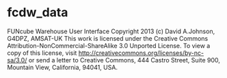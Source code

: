 fcdw_data
==========
FUNcube Warehouse User Interface
Copyright 2013 (c) David A.Johnson, G4DPZ, AMSAT-UK
This work is licensed under the Creative Commons Attribution-NonCommercial-ShareAlike 3.0 Unported License.
To view a copy of this license, visit http://creativecommons.org/licenses/by-nc-sa/3.0/ or send a letter
to Creative Commons, 444 Castro Street, Suite 900, Mountain View, California, 94041, USA.


